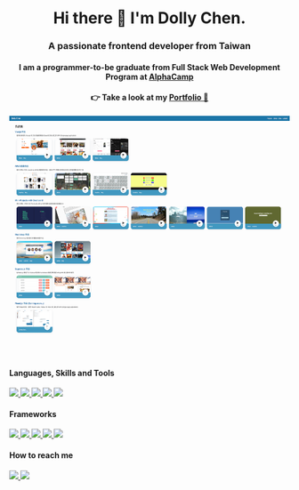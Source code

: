 <h1 align="center"> Hi there 👋 I'm Dolly Chen. </h1>
<h3 align="center"> A passionate frontend developer from Taiwan </h3>
<h4 align="center"> I am a programmer-to-be graduate from Full Stack Web Development Program at 
  <a href="https://tw.alphacamp.co/">
    AlphaCamp
  </a>
</h4>
<h4 align="center">👉 Take a look at my
  <a href="https://dollychen-cyc.github.io/portfolio/#/home">
    Portfolio 👀 
  </a> 
</h4> 
<p align="center">
  <a href="https://dollychen-cyc.github.io/portfolio/#/home">
  <img height="400" src="https://github.com/DollyChen-CYC/portfolio/blob/main/src/assets/images/portfolio_screenshot.png" alt="Portfolio Web Screenshot" />
  </a>
</p>
<br>



<h4> Languages, Skills and Tools </h4>
<a href="https://html.com/">
  <img src="https://img.shields.io/badge/HTML-E34F26?style=for-the-badge&logo=HTML5&logoColor=white">
</a>
<a href="https://www.w3schools.com/css/">
  <img src="https://img.shields.io/badge/CSS-1572B6?style=for-the-badge&logo=CSS3&logoColor=white">
</a>
<a href="https://www.javascript.com/">
  <img src="https://img.shields.io/badge/JavaScript-323330?style=for-the-badge&logo=javascript&logoColor=F7DF1E">
</a>
<a href="https://nodejs.org/en/">
  <img src="https://img.shields.io/badge/NODE.JS-339933?style=for-the-badge&logo=Node.js&logoColor=white">
</a>
<a href="https://sass-lang.com/">
  <img src="https://img.shields.io/badge/Sass-CC6699?style=for-the-badge&logo=Sass&logoColor=white">
</a>



<h4> Frameworks </h4>
<a href="https://vuejs.org/">
  <img src="https://img.shields.io/badge/Vue.js-4FC08D?style=for-the-badge&logo=Vue.js&logoColor=white">
</a>
<a href="https://reactjs.org/">
  <img src="https://img.shields.io/badge/React.js-000000?style=for-the-badge&logo=React&logoColor=#61DAFB">
</a>
<a href="https://expressjs.com/">
  <img src="https://img.shields.io/badge/Express.js-339933?style=for-the-badge&logo=Node.js&logoColor=white">
</a>
<a href="https://getbootstrap.com/">
  <img src="https://img.shields.io/badge/Bootstrap-7952B3?style=for-the-badge&logo=Bootstrap&logoColor=white">
</a>
<a href="https://handlebarsjs.com/">
  <img src="https://img.shields.io/badge/Handlebars.js-000000?style=for-the-badge&logo=Handlebars.js&logoColor=white">
</a>



<h4> How to reach me </h4>
<a href="https://www.linkedin.com/in/dolly-yiching-chen/">
  <img src="https://img.shields.io/badge/LinkedIn-0A66C2?style=for-the-badge&logo=LinkedIn&logoColor=white">
</a>
<a href="mailto:dolly726033@gmail.com">
  <img src="https://img.shields.io/badge/email-fafafa?style=for-the-badge&logo=Gmail&logoColor=#EA4335">
</a>



<!--
**DollyChen-CYC/DollyChen-CYC** is a ✨ _special_ ✨ repository because its `README.md` (this file) appears on your GitHub profile.

Here are some ideas to get you started:

- 🔭 I’m currently working on ...
- 🌱 I’m currently learning ...
- 👯 I’m looking to collaborate on ...
- 🤔 I’m looking for help with ...
- 💬 Ask me about ...
- 📫 How to reach me: ...
- 😄 Pronouns: ...
- ⚡ Fun fact: ...
-->
